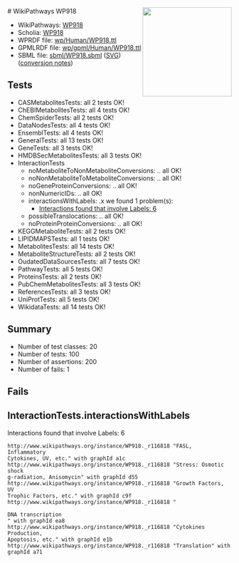 <img style="float: right; width: 200px" src="../logo.png" />
# WikiPathways WP918

* WikiPathways: [WP918](https://identifiers.org/wikipathways:WP918)
* Scholia: [WP918](https://scholia.toolforge.org/wikipathways/WP918)
* WPRDF file: [wp/Human/WP918.ttl](../wp/Human/WP918.ttl)
* GPMLRDF file: [wp/gpml/Human/WP918.ttl](../wp/gpml/Human/WP918.ttl)
* SBML file: [sbml/WP918.sbml](../sbml/WP918.sbml) ([SVG](../sbml/WP918.svg)) ([conversion notes](../sbml/WP918.txt))

## Tests
* CASMetabolitesTests: all 2 tests OK!
* ChEBIMetabolitesTests: all 4 tests OK!
* ChemSpiderTests: all 2 tests OK!
* DataNodesTests: all 4 tests OK!
* EnsemblTests: all 4 tests OK!
* GeneralTests: all 13 tests OK!
* GeneTests: all 3 tests OK!
* HMDBSecMetabolitesTests: all 3 tests OK!
* InteractionTests
    * noMetaboliteToNonMetaboliteConversions: .. all OK!
    * noNonMetaboliteToMetaboliteConversions: .. all OK!
    * noGeneProteinConversions: .. all OK!
    * nonNumericIDs: .. all OK!
    * interactionsWithLabels: .x we found 1 problem(s):
        * [Interactions found that involve Labels: 6](#630d267d)
    * possibleTranslocations: .. all OK!
    * noProteinProteinConversions: .. all OK!
* KEGGMetaboliteTests: all 2 tests OK!
* LIPIDMAPSTests: all 1 tests OK!
* MetabolitesTests: all 14 tests OK!
* MetaboliteStructureTests: all 2 tests OK!
* OudatedDataSourcesTests: all 7 tests OK!
* PathwayTests: all 5 tests OK!
* ProteinsTests: all 2 tests OK!
* PubChemMetabolitesTests: all 3 tests OK!
* ReferencesTests: all 3 tests OK!
* UniProtTests: all 5 tests OK!
* WikidataTests: all 14 tests OK!


## Summary

* Number of test classes: 20
* Number of tests: 100
* Number of assertions: 200
* Number of fails: 1

## Fails

<a name="630d267d" />

## InteractionTests.interactionsWithLabels

Interactions found that involve Labels: 6
```
http://www.wikipathways.org/instance/WP918._r116818 "FASL, Inflammatory
Cytokines, UV, etc." with graphId a1c
http://www.wikipathways.org/instance/WP918._r116818 "Stress: Osmotic shock
g-radiation, Anisomycin" with graphId d55
http://www.wikipathways.org/instance/WP918._r116818 "Growth Factors, UV
Trophic Factors, etc." with graphId c9f
http://www.wikipathways.org/instance/WP918._r116818 "

DNA transcription
" with graphId ea8
http://www.wikipathways.org/instance/WP918._r116818 "Cytokines Production,
Apoptosis, etc." with graphId e1b
http://www.wikipathways.org/instance/WP918._r116818 "Translation" with graphId a71
```

